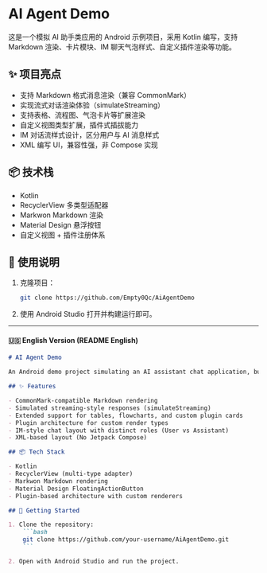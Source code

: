 # AI Agent Demo

这是一个模拟 AI 助手类应用的 Android 示例项目，采用 Kotlin 编写，支持 Markdown 渲染、卡片模块、IM 聊天气泡样式、自定义插件渲染等功能。

## ✨ 项目亮点

- 支持 Markdown 格式消息渲染（兼容 CommonMark）
- 实现流式对话渲染体验（simulateStreaming）
- 支持表格、流程图、气泡卡片等扩展渲染
- 自定义视图类型扩展，插件式插拔能力
- IM 对话流样式设计，区分用户与 AI 消息样式
- XML 编写 UI，兼容性强，非 Compose 实现

## 📦 技术栈

- Kotlin
- RecyclerView 多类型适配器
- Markwon Markdown 渲染
- Material Design 悬浮按钮
- 自定义视图 + 插件注册体系

## 📁 使用说明

1. 克隆项目：
    ```bash
    git clone https://github.com/Empty0Qc/AiAgentDemo
    ```

2. 使用 Android Studio 打开并构建运行即可。

---

#### 🇺🇸 English Version (README English)

```markdown
# AI Agent Demo

An Android demo project simulating an AI assistant chat application, built in Kotlin. It features Markdown rendering, card modules, IM-style message bubbles, and plugin-based extensibility.

## ✨ Features

- CommonMark-compatible Markdown rendering
- Simulated streaming-style responses (simulateStreaming)
- Extended support for tables, flowcharts, and custom plugin cards
- Plugin architecture for custom render types
- IM-style chat layout with distinct roles (User vs Assistant)
- XML-based layout (No Jetpack Compose)

## 📦 Tech Stack

- Kotlin
- RecyclerView (multi-type adapter)
- Markwon Markdown rendering
- Material Design FloatingActionButton
- Plugin-based architecture with custom renderers

## 📁 Getting Started

1. Clone the repository:
    ```bash
    git clone https://github.com/your-username/AiAgentDemo.git
    ```

2. Open with Android Studio and run the project.
